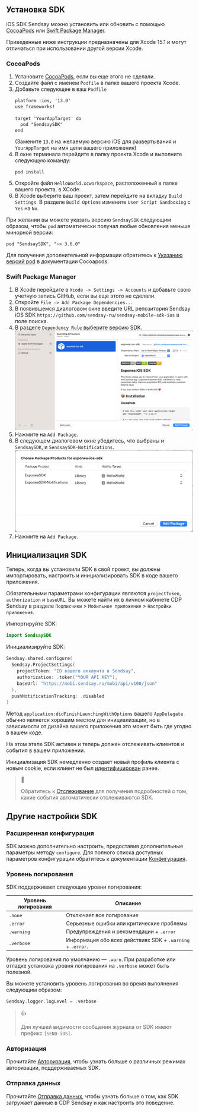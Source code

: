 ## Установка SDK

iOS SDK Sendsay можно установить или обновить с помощью [CocoaPods](https://cocoapods.org/) или [Swift Package Manager](https://www.swift.org/package-manager/).

Приведенные ниже инструкции предназначены для Xcode 15.1 и могут отличаться при использовании другой версии Xcode.

### CocoaPods

1. Установите [CocoaPods](https://cocoapods.org/), если вы еще этого не сделали.
2. Создайте файл с именем `Podfile` в папке вашего проекта Xcode.
3. Добавьте следующее в ваш `Podfile`
   ```
   platform :ios, '13.0'
   use_frameworks!

   target 'YourAppTarget' do
     pod "SendsaySDK"
   end
   ```
   (Замените `13.0` на желаемую версию iOS для развертывания и `YourAppTarget` на имя цели вашего приложения)
4. В окне терминала перейдите в папку проекта Xcode и выполните следующую команду:
    ```
    pod install
    ```
5. Откройте файл `HelloWorld.xcworkspace`, расположенный в папке вашего проекта, в XCode.
6. В Xcode выберите ваш проект, затем перейдите на вкладку `Build Settings`. В разделе `Build Options` измените `User Script Sandboxing` с `Yes` на `No`.

При желании вы можете указать версию `SendsaySDK` следующим образом, чтобы `pod` автоматически получал любые обновления меньше минорной версии:
```
pod "SendsaySDK", "~> 3.6.0"
```
Для получения дополнительной информации обратитесь к [Указанию версий pod](https://guides.cocoapods.org/using/the-podfile.html#specifying-pod-versions) в документации Cocoapods.

### Swift Package Manager

1. В Xcode перейдите в `Xcode -> Settings -> Accounts` и добавьте свою учетную запись GitHub, если вы еще этого не сделали.
2. Откройте `File -> Add Package Dependencies...`
3. В появившемся диалоговом окне введите URL репозитория Sendsay iOS SDK `https://github.com/sendsay-ru/sendsay-mobile-sdk-ios` в поле поиска.
4. В разделе `Dependency Rule` выберите версию SDK.
   ![Диалог Add Package Dependencies](https://raw.githubusercontent.com/exponea/exponea-ios-sdk/main/Documentation/images/swift-pm-1.png)
5. Нажмите на `Add Package`.
6. В следующем диалоговом окне убедитесь, что выбраны и `SendsaySDK`, и `SendsaySDK-Notifications`.
   ![Диалог Choose Packages](https://raw.githubusercontent.com/exponea/exponea-ios-sdk/main/Documentation/images/swift-pm-2.png)
7. Нажмите на `Add Package`.

## Инициализация SDK

Теперь, когда вы установили SDK в свой проект, вы должны импортировать, настроить и инициализировать SDK в коде вашего приложения.

Обязательными параметрами конфигурации являются `projectToken`, `authorization` и `baseURL`. Вы можете найти их в личном кабинете CDP Sendsay в разделе `Подписчики` > `Мобильное приложение` > `Настройки приложения`.

Импортируйте SDK:

```swift
import SendsaySDK
```

Инициализируйте SDK:

```swift
Sendsay.shared.configure(
  Sendsay.ProjectSettings(
    projectToken: "ID вашего аккаунта в Sendsay",
    authorization: .token("YOUR API KEY"),
    baseUrl: "https://mobi.sendsay.ru/mobi/api/v100/json"
  ),
  pushNotificationTracking: .disabled
)
```

Метод `application:didFinishLaunchingWithOptions` вашего `AppDelegate` обычно является хорошим местом для инициализации, но в зависимости от дизайна вашего приложения это может быть где угодно в вашем коде.

На этом этапе SDK активен и теперь должен отслеживать клиентов и события в вашем приложении.

Инициализация SDK немедленно создает новый профиль клиента с новым cookie, если клиент не был [идентифицирован](../docs/tracking.md#identify) ранее.

> 📘
>
> Обратитесь к [Отслеживание](../docs/tracking.md) для получения подробностей о том, какие события автоматически отслеживаются SDK.

## Другие настройки SDK

### Расширенная конфигурация

SDK можно дополнительно настроить, предоставив дополнительные параметры методу `configure`. Для полного списка доступных параметров конфигурации обратитесь к документации [Конфигурация](../docs/configuration.md).

### Уровень логирования

SDK поддерживает следующие уровни логирования:

| Уровень логирования  | Описание |
| -----------| ----------- |
| `.none`    | Отключает все логирование |
| `.error`   | Серьезные ошибки или критические проблемы |
| `.warning` | Предупреждения и рекомендации + `.error` |
| `.verbose` | Информация обо всех действиях SDK + `.warning` + `.error`. |

Уровень логирования по умолчанию — `.warn`. При разработке или отладке установка уровня логирования на `.verbose` может быть полезной.

Вы можете установить уровень логирования во время выполнения следующим образом:

```swift
Sendsay.logger.logLevel = .verbose
```
  
> 👍 
> 
> Для лучшей видимости сообщения журнала от SDK имеют префикс `[SEND-iOS]`.

### Авторизация

Прочитайте [Авторизация](../docs/authorization.md), чтобы узнать больше о различных режимах авторизации, поддерживаемых SDK.

### Отправка данных

Прочитайте [Отправка данных](../docs/data-flushing.md), чтобы узнать больше о том, как SDK загружает данные в CDP Sendsay и как настроить это поведение.
